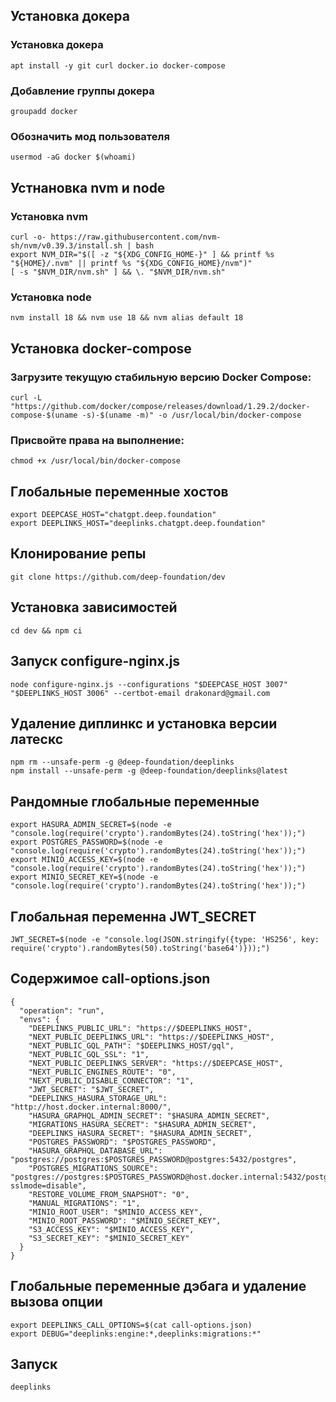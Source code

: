 ## Установка докера

### Установка докера
```
apt install -y git curl docker.io docker-compose
```
### Добавление группы докера
```
groupadd docker
```
### Обозначить мод пользователя
```
usermod -aG docker $(whoami)
```

## Устнановка nvm и node

### Установка nvm
```
curl -o- https://raw.githubusercontent.com/nvm-sh/nvm/v0.39.3/install.sh | bash
export NVM_DIR="$([ -z "${XDG_CONFIG_HOME-}" ] && printf %s "${HOME}/.nvm" || printf %s "${XDG_CONFIG_HOME}/nvm")"
[ -s "$NVM_DIR/nvm.sh" ] && \. "$NVM_DIR/nvm.sh"
```
### Установка node
```
nvm install 18 && nvm use 18 && nvm alias default 18
```


## Установка docker-compose

### Загрузите текущую стабильную версию Docker Compose:
```
curl -L "https://github.com/docker/compose/releases/download/1.29.2/docker-compose-$(uname -s)-$(uname -m)" -o /usr/local/bin/docker-compose
```

### Присвойте права на выполнение:
```
chmod +x /usr/local/bin/docker-compose
```

## Глобальные переменные хостов
```
export DEEPCASE_HOST="chatgpt.deep.foundation"
export DEEPLINKS_HOST="deeplinks.chatgpt.deep.foundation"
```

## Клонирование репы
```
git clone https://github.com/deep-foundation/dev
```


## Установка зависимостей
```
cd dev && npm ci
```

## Запуск configure-nginx.js
```
node configure-nginx.js --configurations "$DEEPCASE_HOST 3007" "$DEEPLINKS_HOST 3006" --certbot-email drakonard@gmail.com
```

## Удаление диплинкс и установка версии латескс
```
npm rm --unsafe-perm -g @deep-foundation/deeplinks
npm install --unsafe-perm -g @deep-foundation/deeplinks@latest
```

## Рандомные глобальные переменные
```
export HASURA_ADMIN_SECRET=$(node -e "console.log(require('crypto').randomBytes(24).toString('hex'));")
export POSTGRES_PASSWORD=$(node -e "console.log(require('crypto').randomBytes(24).toString('hex'));")
export MINIO_ACCESS_KEY=$(node -e "console.log(require('crypto').randomBytes(24).toString('hex'));")
export MINIO_SECRET_KEY=$(node -e "console.log(require('crypto').randomBytes(24).toString('hex'));")
```
## Глобальная переменна JWT_SECRET
```
JWT_SECRET=$(node -e "console.log(JSON.stringify({type: 'HS256', key: require('crypto').randomBytes(50).toString('base64')}));")
```

## Содержимое call-options.json
```
{
  "operation": "run",
  "envs": {
    "DEEPLINKS_PUBLIC_URL": "https://$DEEPLINKS_HOST",
    "NEXT_PUBLIC_DEEPLINKS_URL": "https://$DEEPLINKS_HOST",
    "NEXT_PUBLIC_GQL_PATH": "$DEEPLINKS_HOST/gql",
    "NEXT_PUBLIC_GQL_SSL": "1",
    "NEXT_PUBLIC_DEEPLINKS_SERVER": "https://$DEEPCASE_HOST",
    "NEXT_PUBLIC_ENGINES_ROUTE": "0",
    "NEXT_PUBLIC_DISABLE_CONNECTOR": "1",
    "JWT_SECRET": "$JWT_SECRET",
    "DEEPLINKS_HASURA_STORAGE_URL": "http://host.docker.internal:8000/",
    "HASURA_GRAPHQL_ADMIN_SECRET": "$HASURA_ADMIN_SECRET",
    "MIGRATIONS_HASURA_SECRET": "$HASURA_ADMIN_SECRET",
    "DEEPLINKS_HASURA_SECRET": "$HASURA_ADMIN_SECRET",
    "POSTGRES_PASSWORD": "$POSTGRES_PASSWORD",
    "HASURA_GRAPHQL_DATABASE_URL": "postgres://postgres:$POSTGRES_PASSWORD@postgres:5432/postgres",
    "POSTGRES_MIGRATIONS_SOURCE": "postgres://postgres:$POSTGRES_PASSWORD@host.docker.internal:5432/postgres?sslmode=disable",
    "RESTORE_VOLUME_FROM_SNAPSHOT": "0",
    "MANUAL_MIGRATIONS": "1",
    "MINIO_ROOT_USER": "$MINIO_ACCESS_KEY",
    "MINIO_ROOT_PASSWORD": "$MINIO_SECRET_KEY",
    "S3_ACCESS_KEY": "$MINIO_ACCESS_KEY",
    "S3_SECRET_KEY": "$MINIO_SECRET_KEY"
  }
}
```

## Глобальные переменные дэбага и удаление вызова опции
```
export DEEPLINKS_CALL_OPTIONS=$(cat call-options.json)
export DEBUG="deeplinks:engine:*,deeplinks:migrations:*"
```

## Запуск
```
deeplinks
```
